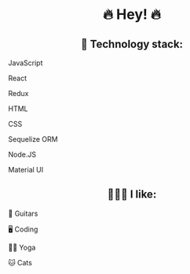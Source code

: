 <h1 align="center"> 🔥 Hey! 🔥</h1>

<h2 align="center"> 🔧 Technology stack: </h2>
<p align="center">
 <p>JavaScript</p>
 <p>React</p>
 <p>Redux</p>
 <p>HTML</p>
 <p>CSS</p>
 <p>Sequelize ORM</p>
 <p>Node.JS</p>
 <p>Material UI</p>
</p>


<h2 align="center">👨🏻‍💻 I like: </h2>
<p align="center">
 <p>🎸 Guitars</p>
 <p>🖥️ Coding</p>
 <p>🧘‍♂️ Yoga</p>
 <p>🐱 Cats</p>
</p>
